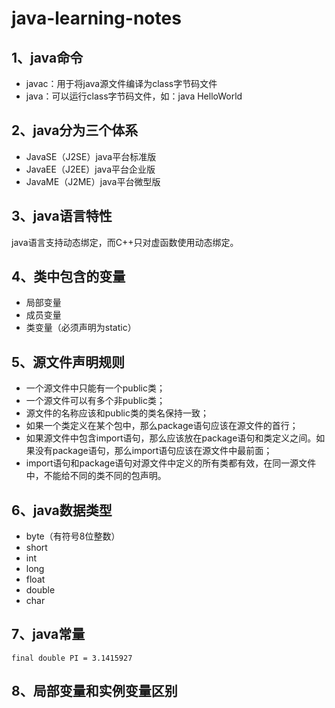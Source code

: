 # java-learning-notes
## 1、java命令
* javac：用于将java源文件编译为class字节码文件
* java：可以运行class字节码文件，如：java HelloWorld
## 2、java分为三个体系
* JavaSE（J2SE）java平台标准版
* JavaEE（J2EE）java平台企业版
* JavaME（J2ME）java平台微型版
## 3、java语言特性
java语言支持动态绑定，而C++只对虚函数使用动态绑定。
## 4、类中包含的变量
* 局部变量
* 成员变量
* 类变量（必须声明为static）
## 5、源文件声明规则
* 一个源文件中只能有一个public类；
* 一个源文件可以有多个非public类；
* 源文件的名称应该和public类的类名保持一致；
* 如果一个类定义在某个包中，那么package语句应该在源文件的首行；
* 如果源文件中包含import语句，那么应该放在package语句和类定义之间。如果没有package语句，那么import语句应该在源文件中最前面；
* import语句和package语句对源文件中定义的所有类都有效，在同一源文件中，不能给不同的类不同的包声明。
## 6、java数据类型
* byte（有符号8位整数）
* short
* int
* long
* float
* double
* char
## 7、java常量

```
final double PI = 3.1415927
```

## 8、局部变量和实例变量区别
